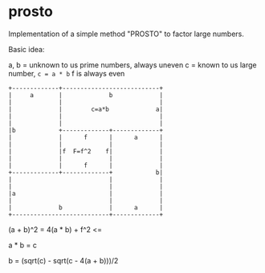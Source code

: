 # prosto

Implementation of a simple method "PROSTO" to factor large numbers.

Basic idea:

a, b = unknown to us prime numbers, always uneven
c = known to us large number, `c = a * b`
f is always even

```
+-------------+---------------------------+
|     a       |             b             |
|             |                           |
|             |        c=a*b             a|
|             |                           |
|             |                           |
|b            +-------------+-------------+
|             |      f      |      a      |
|             |             |             |
|             |f  F=f^2    f|             |
|             |             |             |
|             |      f      |             |
+-------------+-------------+            b|
|                           |             |
|                           |             |
|a                          |             |
|                           |             |
|             b             |      a      |
+---------------------------+-------------+
```



(a + b)^2 = 4(a * b) + f^2 <= 

a * b = c

b = (sqrt(c) - sqrt(c - 4(a + b)))/2

